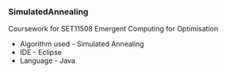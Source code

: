 ### SimulatedAnnealing ###
Coursework for SET11508 Emergent Computing for Optimisation

* Algorithm used - Simulated Annealing
* IDE - Eclipse
* Language - Java

